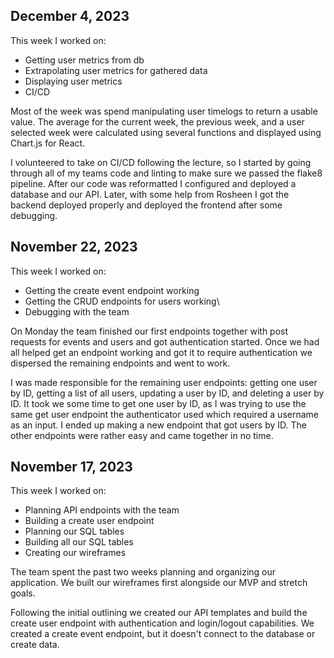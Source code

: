 ## December 4, 2023

This week I worked on:

* Getting user metrics from db
* Extrapolating user metrics for gathered data
* Displaying user metrics
* CI/CD

Most of the week was spend manipulating user timelogs
to return a usable value. The average for the current
week, the previous week, and a user selected week
were calculated using several functions and displayed
using Chart.js for React.

I volunteered to take on CI/CD following the lecture,
so I started by going through all of my teams code
and linting to make sure we passed the flake8
pipeline. After our code was reformatted I configured
and deployed a database and our API. Later, with some
help from Rosheen I got the backend deployed properly
and deployed the frontend after some debugging.


## November 22, 2023

This week I worked on:

* Getting the create event endpoint working
* Getting the CRUD endpoints for users working\
* Debugging with the team

On Monday the team finished our first endpoints
together with post requests for events and users
and got authentication started. Once we had all
helped get an endpoint working and got it to require
authentication we dispersed the remaining endpoints
and went to work.

I was made responsible for the remaining user endpoints:
getting one user by ID, getting a list of all users,
updating a user by ID, and deleting a user by ID. It
took we some time to get one user by ID, as I was trying
to use the same get user endpoint the authenticator used
which required a username as an input. I ended up making
a new endpoint that got users by ID. The other endpoints
were rather easy and came together in no time.


## November 17, 2023

This week I worked on:

* Planning API endpoints with the team
* Building a create user endpoint
* Planning our SQL tables
* Building all our SQL tables
* Creating our wireframes

The team spent the past two weeks planning and
organizing our application. We built our wireframes
first alongside our MVP and stretch goals.

Following the initial outlining we created our API
templates and build the create user endpoint with
authentication and login/logout capabilities. We
created a create event endpoint, but it doesn't
connect to the database or create data.

